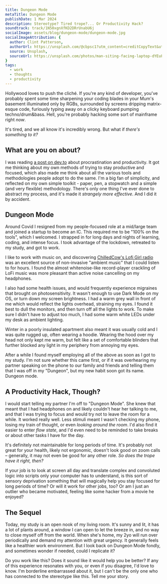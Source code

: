 ```yaml
---
title: Dungeon Mode
metaTitle: Dungeon Mode
publishDate: 1 Mar 2024
description: Stereotype? Tired trope?... Or Productivity Hack?
soundtrack: track/1N50xgnXfKD2DRrUnabU6j
socialImage: assets/blog/dungeon-mode/dungeon-mode.jpg
socialImageAttribution: {
  author: Clint Patterson,
  authorUrl: https://unsplash.com/@cbpsc1?utm_content=creditCopyText&utm_medium=referral&utm_source=unsplash,
  source: Unsplash,
  sourceUrl: https://unsplash.com/photos/man-siting-facing-laptop-dYEuFB8KQJk?utm_content=creditCopyText&utm_medium=referral&utm_source=unsplash,  
}
tags:
  - work
  - thoughts
  - productivity
---
```


Hollywood loves to push the cliché. If you're any kind of developer, you've probably spent some time sharpening your coding blades in your Mum's basement illuminated only by RGBs, surrounded by screens dripping matrix-esque code, furiously typing away on a clicky keyboard pumping techno/drum&bass. Hell, you're probably hacking some sort of mainframe right _now_.

It's tired, and we all know it's incredibly wrong. But what if _there's something to it?_

## What are you on about?

I was reading [a post on dev.to](https://dev.to/lexingdailylife/how-to-stop-procrastinating-and-do-hard-things-4a6e) about procrastination and productivity. It got me thinking about my own methods of trying to stay productive and focused, which also made me think about all the various tools and methodologies people adopt to do the same. I'm a big fan of simplicity, and reflected on my own simple toolkit - paper, pen, a stopwatch and a simple (and very flexible) methodology. There's only one thing I've ever done to abstract my process, and it's made it _strangely more effective_. And I did it by accident.

## Dungeon Mode

Around Covid I resigned from my people-focused role at a mid/large team and joined a startup to become an IC. This required me to be "100% on the tools", which I welcomed. I strapped in for long days and nights of learning, coding, and intense focus. I took advantage of the lockdown, retreated to my study, and got to work.

I like to work with music on, and discovering [ChilledCow's Lofi Girl radio](https://www.youtube.com/watch?v=jfKfPfyJRdk&ab_channel=LofiGirl) was an excellent source of non-invasive "ambient music" that I could listen to for hours. I found the almost whitenoise-like record-player crackling of LoFi music was more pleasant than active noise cancelling on my headphones.

I also had some health issues, and would frequently experience migraines that brought on photosensitivity. It wasn't enough to use Dark Mode on my OS, or turn down my screen brightness. I had a warm grey wall in front of me which would reflect the lights overhead, straining my eyes. I found it best to dull the monitors, and then turn off all the lights to work. To make sure I didn't have to adjust too much, I had some warm white LEDs under my desk as ambient lighting.

Winter in a poorly insulated apartment also meant it was usually cold and I was quite rugged up, often wearing a hoodie. Wearing the hood over my head not only kept me warm, but felt like a set of comfortable blinders that further blocked any light in my periphery from annoying my eyes.

After a while I found myself employing all of the above as soon as I got to my study. I'm not sure whether this came first, or if it was overhearing my partner speaking on the phone to our family and friends and telling them that I was off in my "Dungeon", but my new habit soon got its name. Dungeon mode.

## A Productivity Hack, Though?

I would start telling my partner I'm off to "Dungeon Mode". She knew that meant that I had headphones on and likely couldn't hear her talking to me, and that I was trying to focus and would try not to leave the room for a while. It worked really well. Less stimuli meant I wasn't checking my phone, losing my train of thought, or even _looking around the room_. I'd also find it easier to enter _flow state_, and I'd even need to be reminded to take breaks or about other tasks I have for the day.

It's definitely not maintainable for long periods of time. It's probably not great for your health, likely not ergonomic, doesn't look good on zoom calls – generally, it may not even be good for any other role. _So does the trope have it right, then?_ 

If your job is to look at screen all day and translate complex and convoluted logic into scripts only your computer has to understand, is this sort of sensory deprivation something that will magically help you stay focused for long periods of time? Or will it work for other jobs, too? Or am I just an outlier who became motivated, feeling like some hacker from a movie he enjoyed?

## The Sequel

Today, my study is an open nook of my living room. It's sunny and lit, it has a lot of plants around, a window I can open to let the breeze in, and no way to close myself off from the world. When she's home, my 2yo will run over periodically and demand my attention with great urgency. It generally feels like a healthier work environment. But I look back on Dungeon Mode fondly, and sometimes wonder if needed, could I replicate it?

Do you work like this? Does it sound like it would help you be better? If any of this experience resonates with you, or even if you disagree, I'd love to know. I'm borderline embarrassed about it, but I can't be the only one who has connected to the stereotype like this. Tell me your story.